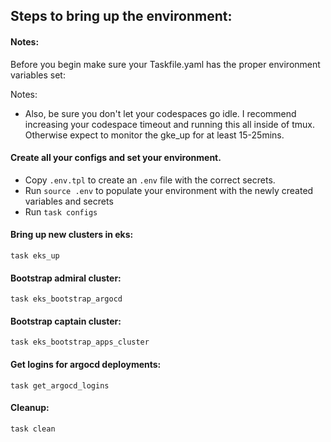 
## Steps to bring up the environment:

#### Notes:

Before you begin make sure your Taskfile.yaml has the proper environment variables set:

Notes:
- Also, be sure you don't let your codespaces go idle. I recommend increasing your codespace timeout and running this all inside of tmux. Otherwise expect to monitor the gke_up for at least 15-25mins.

#### Create all your configs and set your environment.

- Copy `.env.tpl` to create an `.env` file with the correct secrets.
- Run `source .env` to populate your environment with the newly created variables and secrets
- Run `task configs`

#### Bring up new clusters in eks:

`task eks_up`

#### Bootstrap admiral cluster:

`task eks_bootstrap_argocd`

#### Bootstrap captain cluster:

`task eks_bootstrap_apps_cluster`

#### Get logins for argocd deployments:
`task get_argocd_logins`

#### Cleanup:
`task clean`




